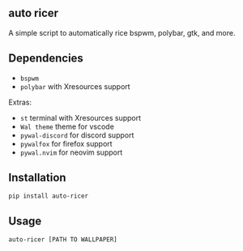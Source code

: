 ## auto ricer
A simple script to automatically rice bspwm, polybar, gtk, and more.

## Dependencies
- ```bspwm```
- ```polybar``` with Xresources support

Extras:
- ```st``` terminal with Xresources support
- ```Wal theme``` theme for vscode
- ```pywal-discord``` for discord support
- ```pywalfox``` for firefox support
- ```pywal.nvim``` for neovim support


## Installation
```pip install auto-ricer```

## Usage
```auto-ricer [PATH TO WALLPAPER]```

